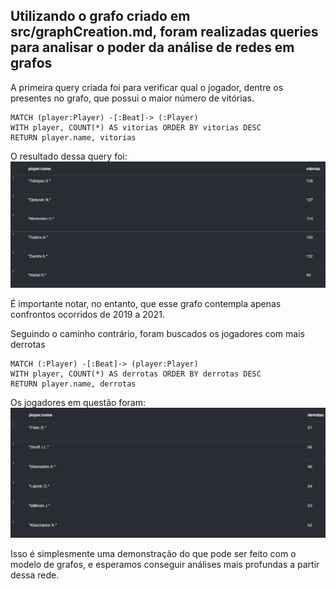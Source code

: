 ## Utilizando o grafo criado em src/graphCreation.md, foram realizadas queries para analisar o poder da análise de redes em grafos



A primeira query criada foi para verificar qual o jogador, dentre os presentes no grafo, que possui o maior número de vitórias. 

~~~cypher
MATCH (player:Player) -[:Beat]-> (:Player)
WITH player, COUNT(*) AS vitorias ORDER BY vitorias DESC
RETURN player.name, vitorias
~~~
O resultado dessa query foi:
![JogadoresMaisVitoriosos](../assets/JogadoresMaisVitoriosos.png)

É importante notar, no entanto, que esse grafo contempla apenas confrontos ocorridos de 2019 a 2021.

Seguindo o caminho contrário, foram buscados os jogadores com mais derrotas

~~~cypher
MATCH (:Player) -[:Beat]-> (player:Player)
WITH player, COUNT(*) AS derrotas ORDER BY derrotas DESC
RETURN player.name, derrotas
~~~

Os jogadores em questão foram:
![JogadoresQueMaisPerderam](../assets/JogadoresMaisDerrotas.png)

Isso é simplesmente uma demonstração do que pode ser feito com o modelo de grafos, e esperamos conseguir análises mais profundas a partir dessa rede.
